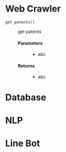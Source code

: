 # Web Crawler

    get_patents()

<dl>
<dd> 
  get patents 
  
  <dl>
  
  #### Parameters
  <dd>
    <ul><li> abc
  </dd>

  #### Returns
  <dd>
    <ul><li> abc
  </dd>
  </dl>
</dd>
</dl>

# Database

# NLP

# Line Bot

